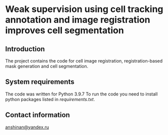 # Weak supervision using cell tracking annotation and image registration improves cell segmentation

## Introduction

The project contains the code for cell image registration, registration-based mask generation and cell segmentation.

## System requirements
The code was written for Python 3.9.7
To run the code you need to install python packages listed in _requirements.txt_.

## Contact information
anshinan@yandex.ru
